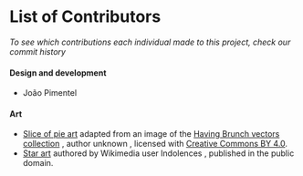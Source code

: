 ﻿# List of Contributors
*To see which contributions each individual made to this project, check our commit history*

#### Design and development
* João Pimentel

#### Art
* [Slice of pie art](https://www.svgrepo.com/svg/96040/slice-of-cake) 
adapted from an image of the 
[Having Brunch vectors collection](https://www.svgrepo.com/vectors/having-brunch/)
, author unknown
, licensed with [Creative Commons BY 4.0](https://creativecommons.org/licenses/by/4.0/).
* [Star art](https://commons.wikimedia.org/wiki/File:Five_Pointed_Star_Solid.svg)
authored by Wikimedia user Indolences
, published in the public domain.
